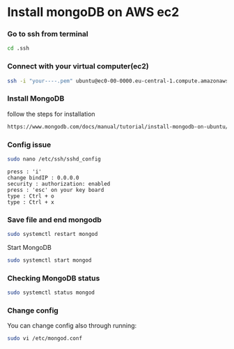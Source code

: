 # Install mongoDB on AWS ec2

### Go to ssh from terminal
```bash
cd .ssh
```
### Connect with your virtual computer(ec2)
```bash
ssh -i "your----.pem" ubuntu@ec0-00-0000.eu-central-1.compute.amazonaws.com
```
### Install MongoDB
follow the steps for installation
```bash
https://www.mongodb.com/docs/manual/tutorial/install-mongodb-on-ubuntu/
```

### Config issue
```bash
sudo nano /etc/ssh/sshd_config
```
```commandline
press : 'i'
change bindIP : 0.0.0.0
security : authorization: enabled
press : 'esc' on your key board
type : Ctrl + o
type : Ctrl + x
```

### Save file and end mongodb 
```bash
sudo systemctl restart mongod
```

Start MongoDB
```bash
sudo systemctl start mongod
```
### Checking MongoDB status

```bash
sudo systemctl status mongod

```
### Change config
You can change config also through running:
```bash
sudo vi /etc/mongod.conf
```

